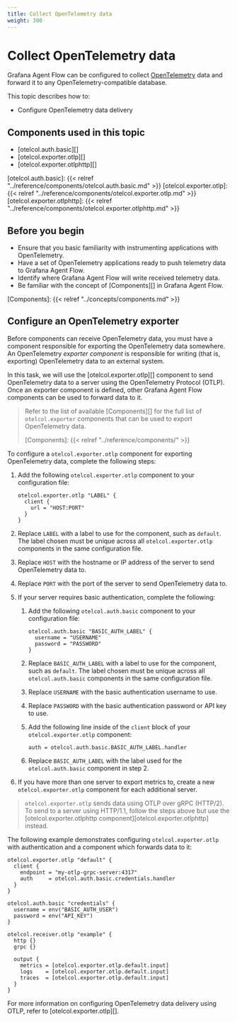 ```yaml
---
title: Collect OpenTelemetry data
weight: 300
---
```


# Collect OpenTelemetry data

Grafana Agent Flow can be configured to collect [OpenTelemetry][] data and
forward it to any OpenTelemetry-compatible database.

This topic describes how to:

* Configure OpenTelemetry data delivery

[OpenTelemetry]: https://opentelemetry.io

## Components used in this topic

* [otelcol.auth.basic][]
* [otelcol.exporter.otlp][]
* [otelcol.exporter.otlphttp][]

[otelcol.auth.basic]: {{< relref "../reference/components/otelcol.auth.basic.md" >}}
[otelcol.exporter.otlp]: {{< relref "../reference/components/otelcol.exporter.otlp.md" >}}
[otelcol.exporter.otlphttp]: {{< relref "../reference/components/otelcol.exporter.otlphttp.md" >}}

## Before you begin

* Ensure that you basic familiarity with instrumenting applications with
  OpenTelemetry.
* Have a set of OpenTelemetry applications ready to push telemetry data to
  Grafana Agent Flow.
* Identify where Grafana Agent Flow will write received telemetry data.
* Be familiar with the concept of [Components][] in Grafana Agent Flow.

[Components]: {{< relref "../concepts/components.md" >}}

## Configure an OpenTelemetry exporter

Before components can receive OpenTelemetry data, you must have a component
responsible for exporting the OpenTelemetry data somewhere. An OpenTelemetry
_exporter component_ is responsible for writing (that is, exporting)
OpenTelemetry data to an external system.

In this task, we will use the [otelcol.exporter.otlp][] component to send
OpenTelemetry data to a server using the OpenTelemetry Protocol (OTLP). Once an
exporter component is defined, other Grafana Agent Flow components can be used
to forward data to it.

> Refer to the list of available [Components][] for the full list of
> `otelcol.exporter` components that can be used to export OpenTelemetry data.
>
> [Components]: {{< relref "../reference/components/" >}}

To configure a `otelcol.exporter.otlp` component for exporting OpenTelemetry
data, complete the following steps:

1. Add the following `otelcol.exporter.otlp` component to your configuration
   file:

   ```river
   otelcol.exporter.otlp "LABEL" {
     client {
       url = "HOST:PORT"
     }
   }
   ```

2. Replace `LABEL` with a label to use for the component, such as `default`.
   The label chosen must be unique across all `otelcol.exporter.otlp`
   components in the same configuration file.

3. Replace `HOST` with the hostname or IP address of the server to send
   OpenTelemetry data to.

4. Replace `PORT` with the port of the server to send OpenTelemetry data to.

5. If your server requires basic authentication, complete the following:

    1. Add the following `otelcol.auth.basic` component to your configuration file:

       ```river
       otelcol.auth.basic "BASIC_AUTH_LABEL" {
         username = "USERNAME"
         password = "PASSWORD"
       }
       ```

    2. Replace `BASIC_AUTH_LABEL` with a label to use for the component, such
       as `default`. The label chosen must be unique across all
       `otelcol.auth.basic` components in the same configuration file.

    3. Replace `USERNAME` with the basic authentication username to use.

    4. Replace `PASSWORD` with the basic authentication password or API key to
       use.

    5. Add the following line inside of the `client` block of your
       `otelcol.exporter.otlp` component:

       ```
       auth = otelcol.auth.basic.BASIC_AUTH_LABEL.handler
       ```

    6. Replace `BASIC_AUTH_LABEL` with the label used for the
       `otelcol.auth.basic` component in step 2.

6. If you have more than one server to export metrics to, create a new
   `otelcol.exporter.otlp` component for each additional server.

> `otelcol.exporter.otlp` sends data using OTLP over gRPC (HTTP/2). To send to
> a server using HTTP/1.1, follow the steps above but use the
> [otelcol.exporter.otlphttp component][otelcol.exporter.otlphttp] instead.

The following example demonstrates configuring `otelcol.exporter.otlp` with
authentication and a component which forwards data to it:

```river
otelcol.exporter.otlp "default" {
  client {
    endpoint = "my-otlp-grpc-server:4317"
    auth     = otelcol.auth.basic.credentials.handler
  }
}

otelcol.auth.basic "credentials" {
  username = env("BASIC_AUTH_USER")
  password = env("API_KEY")
}

otelcol.receiver.otlp "example" {
  http {}
  grpc {}

  output {
    metrics = [otelcol.exporter.otlp.default.input]
    logs    = [otelcol.exporter.otlp.default.input]
    traces  = [otelcol.exporter.otlp.default.input]
  }
}
```

For more information on configuring OpenTelemetry data delivery using OTLP,
refer to [otelcol.exporter.otlp][].
